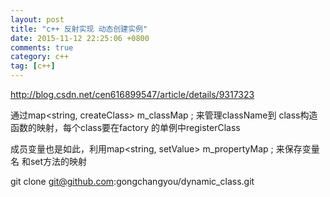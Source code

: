 ```yaml
---
layout: post
title: "c++ 反射实现 动态创建实例"
date: 2015-11-12 22:25:06 +0800
comments: true
category: c++
tag: [c++]
---
```

<a href="http://blog.csdn.net/cen616899547/article/details/9317323">http://blog.csdn.net/cen616899547/article/details/9317323</a>

通过map<string, createClass> m_classMap ;   来管理className到 class构造函数的映射，每个class要在factory 的单例中registerClass

成员变量也是如此，利用map<string, setValue> m_propertyMap ; 来保存变量名 和set方法的映射

git clone git@github.com:gongchangyou/dynamic_class.git